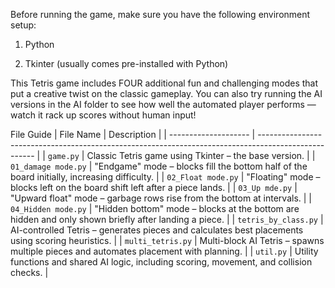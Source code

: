 Before running the game, make sure you have the following environment setup:

1. Python

2. Tkinter (usually comes pre-installed with Python)

This Tetris game includes FOUR additional fun and challenging modes that put a creative twist on the classic gameplay.
You can also try running the AI versions in the AI folder to see how well the automated player performs — watch it rack up scores without human input!

File Guide
| File Name            | Description                                                                                          |
| -------------------- | ---------------------------------------------------------------------------------------------------- |
| `game.py`            | Classic Tetris game using Tkinter – the base version.                                                |
| `01_damage mode.py`  | "Endgame" mode – blocks fill the bottom half of the board initially, increasing difficulty.          |
| `02_Float mode.py`   | "Floating" mode – blocks left on the board shift left after a piece lands.                           |
| `03_Up mde.py`       | "Upward float" mode – garbage rows rise from the bottom at intervals.                                |
| `04_Hidden mode.py`  | "Hidden bottom" mode – blocks at the bottom are hidden and only shown briefly after landing a piece. |
| `tetris_by_class.py` | AI-controlled Tetris – generates pieces and calculates best placements using scoring heuristics.     |
| `multi_tetris.py`    | Multi-block AI Tetris – spawns multiple pieces and automates placement with planning.                |
| `util.py`            | Utility functions and shared AI logic, including scoring, movement, and collision checks.            |

